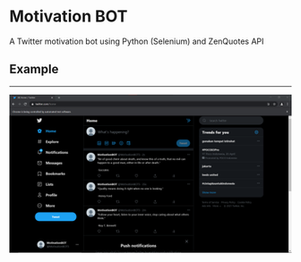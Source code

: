 # Motivation BOT

A Twitter motivation bot using Python (Selenium) and ZenQuotes API

<h2>Example</h2>
<hr>
<img src="img1.png" alt="1"/>
